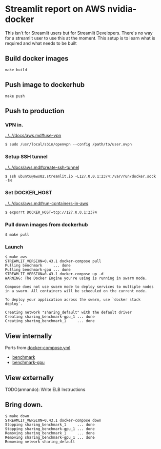 # Streamlit report on AWS nvidia-docker

This isn't for Streamlit users but for Streamlit Developers.  There's no
way for a streamlit user to use this at the moment.  This setup is to
learn what is required and what needs to be built

## Build docker images
```
make build
```

## Push image to dockerhub
```
make push
```

## Push to production

### VPN in.
[../..//docs/aws.md#use-vpn](../..//docs/aws.md#use-vpn])
```
$ sudo /usr/local/sbin/openvpn --config /path/to/user.ovpn
```

### Setup SSH tunnel
[../../docs/aws.md#create-ssh-tunnel](../../docs/aws.md#create-ssh-tunnel)
```
$ ssh ubuntu@aws02.streamlit.io -L127.0.0.1:2374:/var/run/docker.sock -fN
```


### Set DOCKER_HOST
[../../docs/aws.md#run-containers-in-aws](../../docs/aws.md#run-containers-in-aws)
```
$ exporrt DOCKER_HOST=tcp://127.0.0.1:2374
```

### Pull down images from dockerhub
```
$ make pull
```

### Launch
```
$ make aws
STREAMLIT_VERSION=0.43.1 docker-compose pull
Pulling benchmark     ... done
Pulling benchmark-gpu ... done
STREAMLIT_VERSION=0.43.1 docker-compose up -d
WARNING: The Docker Engine you're using is running in swarm mode.

Compose does not use swarm mode to deploy services to multiple nodes in a swarm. All containers will be scheduled on the current node.

To deploy your application across the swarm, use `docker stack deploy`.

Creating network "sharing_default" with the default driver
Creating sharing_benchmark-gpu_1 ... done
Creating sharing_benchmark_1     ... done
```

## View internally
Ports from [docker-compose.yml](docker-compose.yml)
* [benchmark](http://aws02.streamlit.io:5699)
* [benchmark-gpu](http://aws02.streamlit.io:5698)

## View externally
TODO(armando): Write ELB Instructions

## Bring down.
```
$ make down
STREAMLIT_VERSION=0.43.1 docker-compose down
Stopping sharing_benchmark_1     ... done
Stopping sharing_benchmark-gpu_1 ... done
Removing sharing_benchmark_1     ... done
Removing sharing_benchmark-gpu_1 ... done
Removing network sharing_default
```
